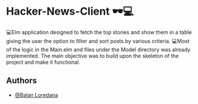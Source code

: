 # Hacker-News-Client 🕶💻

💻Elm application designed to fetch the top stories and show them in a table giving the user the option to filter and sort posts by various criteria.
💻Most of the logic in the Main.elm and files under the Model directory was already implemented. The main objective was to build upon the skeleton of the project and make it functional.

## Authors

- [@Balan Loredana](https://github.com/LoredanaBln)
